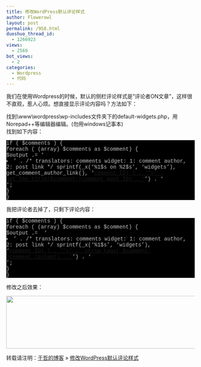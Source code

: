 ```yaml
---
title: 修改WordPress默认评论样式
author: Flowerowl
layout: post
permalink: /958.html
duoshuo_thread_id:
  - 1266923
views:
  - 2569
bot_views:
  - 2
categories:
  - Wordpress
  - 代码
---
```

  
我们在使用Wordpress的时候，默认的侧栏评论样式是&#8221;评论者ON文章&#8221;，这样很不直观，惹人心烦。想直接显示评论内容吗？方法如下：

找到\www\wordpress\wp-includes文件夹下的default-widgets.php，用Norepad++等编辑器编辑。(勿用windows记事本)  
找到如下内容：

<div class="source" style="font-family: '[object HTMLOptionElement]', Consolas, 'Lucida Console', 'Courier New'; color: #c0c0c0; background-color: #000000;">
  <span style="color: #c0c0c0;">if ( $comments ) {</span><br /> <span style="color: #c0c0c0;">foreach ( (array) $comments as $comment) {</span><br /> <span style="color: #c0c0c0;">$output .= ‘<li class=”recentcomments”>’ . /* translators: comments widget: 1: comment author, 2: post link */ sprintf(_x(‘%1$s on %2$s’, ‘widgets’), get_comment_author_link(), ‘<a href=”‘ . esc_url( get_comment_link($comment->comment_ID) ) . ‘”>’ . get_the_title($comment->comment_post_ID) . ‘</a>’) . ‘</li>’;</span><br /> <span style="color: #c0c0c0;">}</span><br /> <span style="color: #c0c0c0;">}</span>
</div>

我把评论者去掉了，只剩下评论内容：

<div class="source" style="font-family: '[object HTMLOptionElement]', Consolas, 'Lucida Console', 'Courier New'; color: #c0c0c0; background-color: #000000;">
  <span style="color: #c0c0c0;">if ( $comments ) {</span><br /> <span style="color: #c0c0c0;">foreach ( (array) $comments as $comment) {</span><br /> <span style="color: #c0c0c0;">$output .=  &#8216;<li class=&#8221;recentcomments&#8221;>&#8217; . /* translators: comments widget: 1: comment author, 2: post link */ sprintf(_x(&#8216;%1$s&#8217;, &#8216;widgets&#8217;),  &#8216;<a href=&#8221;&#8216; . esc_url( get_comment_link($comment->comment_ID) ) . &#8216;&#8221;>&#8217; .  strip_tags( $comment->comment_content) . &#8216;</a>&#8217;) . &#8216;</li>&#8217;;</span><br /> <span style="color: #c0c0c0;">}</span><br /> <span style="color: #c0c0c0;">}</span>
</div>

修改之后效果：

<img class="aligncenter size-full wp-image-960" title="Lazynight | 夜阑" src="http://lazynight.me/wp-content/uploads/2011/11/20111126182629.jpg" alt="" width="755" height="141" />

转载请注明：[于哲的博客][1] &raquo; [修改WordPress默认评论样式][2]

 [1]: http://lazynight.me
 [2]: http://lazynight.me/958.html
